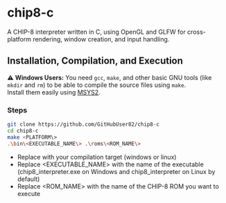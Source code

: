 # chip8-c

A CHIP-8 interpreter written in C, using OpenGL and GLFW for cross-platform rendering, window creation, and input handling.

## Installation, Compilation, and Execution

⚠️ **Windows Users:** You need `gcc`, `make`, and other basic GNU tools (like `mkdir` and `rm`) to be able to compile the source files using `make`.  
Install them easily using [MSYS2](https://www.msys2.org/).

### Steps

```bash
git clone https://github.com/GitHubUser82/chip8-c
cd chip8-c
make <PLATFORM\>
.\bin\<EXECUTABLE_NAME\> .\roms\<ROM_NAME\>
```
- Replace <PLATFORM> with your compilation target (windows or linux)
- Replace <EXECUTABLE_NAME> with the name of the executable (chip8_interpreter.exe on Windows and chip8_interpreter on Linux by default)
- Replace <ROM_NAME> with the name of the CHIP-8 ROM you want to execute